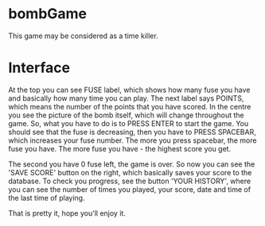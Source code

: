# bombGame
This game may be considered as a time killer. 
# Interface
At the top you can see FUSE label, which shows how many fuse you have and basically how many time you can play. The next label says POINTS, which means the number of the points that you have scored. 
In the centre you see the picture of the bomb itself, which will change throughout the game. 
So, what you have to do is to PRESS ENTER to start the game. You should see that the fuse is decreasing, then you have to PRESS SPACEBAR, which increases your fuse number. The more you press spacebar, the more fuse you have. 
The more fuse you have - the highest score you get. 

The second you have 0 fuse left, the game is over. 
So now you can see the 'SAVE SCORE' button on the right, which basically saves your score to the database. 
To check you progress, see the button 'YOUR HISTORY', where you can see the number of times you played, your score, date and time of the last time of playing. 

That is pretty it, hope you'll enjoy it. 
